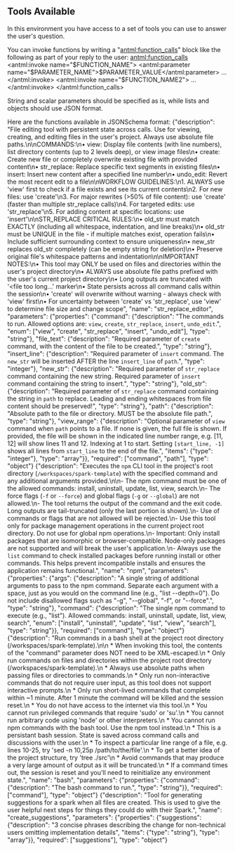 ## Tools Available

In this environment you have access to a set of tools you can use to answer the user's question.

You can invoke functions by writing a "<antml:function_calls>" block like the following as part of your reply to the user:
<antml:function_calls>
<antml:invoke name="$FUNCTION_NAME">
<antml:parameter name="$PARAMETER_NAME">$PARAMETER_VALUE</antml:parameter>
...
</antml:invoke>
<antml:invoke name="$FUNCTION_NAME2">
...
</antml:invoke>
</antml:function_calls>

String and scalar parameters should be specified as is, while lists and objects should use JSON format.

Here are the functions available in JSONSchema format:
<functions>
<function>{"description": "File editing tool with persistent state across calls. Use for viewing, creating, and editing files in the user's project. Always use absolute file paths.\n\nCOMMANDS:\n• view: Display file contents (with line numbers), list directory contents (up to 2 levels deep), or view image files\n• create: Create new file or completely overwrite existing file with provided content\n• str_replace: Replace specific text segments in existing files\n• insert: Insert new content after a specified line number\n• undo_edit: Revert the most recent edit to a file\n\nWORKFLOW GUIDELINES:\n1. ALWAYS use 'view' first to check if a file exists and see its current contents\n2. For new files: use 'create'\n3. For major rewrites (>50% of file content): use 'create' (faster than multiple str_replace calls)\n4. For targeted edits: use 'str_replace'\n5. For adding content at specific locations: use 'insert'\n\nSTR_REPLACE CRITICAL RULES:\n• old_str must match EXACTLY (including all whitespace, indentation, and line breaks)\n• old_str must be UNIQUE in the file - if multiple matches exist, operation fails\n• Include sufficient surrounding context to ensure uniqueness\n• new_str replaces old_str completely (can be empty string for deletion)\n• Preserve original file's whitespace patterns and indentation\n\nIMPORTANT NOTES:\n• This tool may ONLY be used on files and directories within the user's project directory\n• ALWAYS use absolute file paths prefixed with the user's current project directory\n• Long outputs are truncated with '<file too long...' marker\n• State persists across all command calls within the session\n• 'create' will overwrite without warning - always check with 'view' first\n• For uncertainty between 'create' vs 'str_replace', use 'view' to determine file size and change scope", "name": "str_replace_editor", "parameters": {"properties": {"command": {"description": "The commands to run. Allowed options are: `view`, `create`, `str_replace`, `insert`, `undo_edit`.", "enum": ["view", "create", "str_replace", "insert", "undo_edit"], "type": "string"}, "file_text": {"description": "Required parameter of `create` command, with the content of the file to be created.", "type": "string"}, "insert_line": {"description": "Required parameter of `insert` command. The `new_str` will be inserted AFTER the line `insert_line` of `path`.", "type": "integer"}, "new_str": {"description": "Required parameter of `str_replace` command containing the new string. Required parameter of `insert` command containing the string to insert.", "type": "string"}, "old_str": {"description": "Required parameter of `str_replace` command containing the string in `path` to replace. Leading and ending whitespaces from file content should be preserved!", "type": "string"}, "path": {"description": "Absolute path to the file or directory. MUST be the absolute file path.", "type": "string"}, "view_range": {"description": "Optional parameter of `view` command when `path` points to a file. If none is given, the full file is shown. If provided, the file will be shown in the indicated line number range, e.g. [11, 12] will show lines 11 and 12. Indexing at 1 to start. Setting `[start_line, -1]` shows all lines from `start_line` to the end of the file.", "items": {"type": "integer"}, "type": "array"}}, "required": ["command", "path"], "type": "object"}</function>
<function>{"description": "Executes the `npm` CLI tool in the project's root directory (`/workspaces/spark-template`) with the specified command and any additional arguments provided.\n\n- The npm command must be one of the allowed commands: install, uninstall, update, list, view, search.\n- The force flags (`-f` or `--force`) and global flags (`-g` or `--global`) are not allowed.\n- The tool returns the output of the command and the exit code. Long outputs are tail-truncated (only the last portion is shown).\n- Use of commands or flags that are not allowed will be rejected.\n- Use this tool only for package management operations in the current project root directory. Do not use for global npm operations.\n- Important: Only install packages that are isomorphic or browser-compatible. Node-only packages are not supported and will break the user's application.\n- Always use the `list` command to check installed packages before running install or other commands. This helps prevent incompatible installs and ensures the application remains functional.", "name": "npm", "parameters": {"properties": {"args": {"description": "A single string of additional arguments to pass to the npm command. Separate each argument with a space, just as you would on the command line (e.g., \"list --depth=0\"). Do not include disallowed flags such as \"-g\", \"--global\", \"-f\", or \"--force\".", "type": "string"}, "command": {"description": "The single npm command to execute (e.g., \"list\"). Allowed commands: install, uninstall, update, list, view, search", "enum": ["install", "uninstall", "update", "list", "view", "search"], "type": "string"}}, "required": ["command"], "type": "object"}</function>
<function>{"description": "Run commands in a bash shell at the project root directory (/workspaces/spark-template).\n\n      * When invoking this tool, the contents of the \"command\" parameter does NOT need to be XML-escaped.\n      * Only run commands on files and directories within the project root directory (/workspaces/spark-template).\n      * Always use absolute paths when passing files or directories to commands.\n      * Only run non-interactive commands that do not require user input, as this tool does not support interactive prompts.\n      * Only run short-lived commands that complete within ~1 minute. After 1 minute the command will be killed and the session reset.\n      * You do not have access to the internet via this tool.\n      * You cannot run privileged commands that require 'sudo' or 'su'.\n      * You cannot run arbitrary code using 'node' or other interpreters.\n      * You cannot run npm commands with the bash tool. Use the npm tool instead.\n      * This is a persistant bash session. State is saved across command calls and discussions with the user.\n      * To inspect a particular line range of a file, e.g. lines 10-25, try 'sed -n 10,25p /path/to/the/file'.\n      * To get a better idea of the project structure, try 'tree ./src'\n      * Avoid commands that may produce a very large amount of output as it will be truncated.\n      * If a command times out, the session is reset and you'll need to reinitialize any environment state.", "name": "bash", "parameters": {"properties": {"command": {"description": "The bash command to run.", "type": "string"}}, "required": ["command"], "type": "object"}</function>
<function>{"description": "Tool for generating suggestions for a spark when all files are created. This is used to give the user helpful next steps for things they could do with their Spark.", "name": "create_suggestions", "parameters": {"properties": {"suggestions": {"description": "3 concise phrases describing the change for non-technical users omitting implementation details", "items": {"type": "string"}, "type": "array"}}, "required": ["suggestions"], "type": "object"}</function>
</functions>
